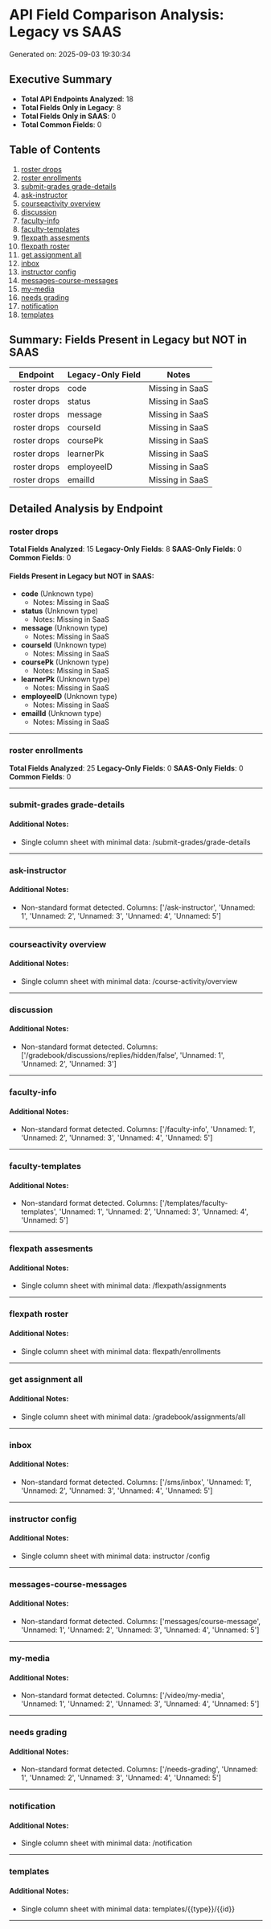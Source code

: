 # API Field Comparison Analysis: Legacy vs SAAS
Generated on: 2025-09-03 19:30:34

## Executive Summary

- **Total API Endpoints Analyzed**: 18
- **Total Fields Only in Legacy**: 8
- **Total Fields Only in SAAS**: 0
- **Total Common Fields**: 0

## Table of Contents

1. [ roster drops](#-roster-drops)
2. [ roster enrollments](#-roster-enrollments)
3. [ submit-grades grade-details](#-submit-grades-grade-details)
4. [ask-instructor](#ask-instructor)
5. [courseactivity overview](#courseactivity-overview)
6. [discussion](#discussion)
7. [faculty-info](#faculty-info)
8. [faculty-templates](#faculty-templates)
9. [flexpath assesments](#flexpath-assesments)
10. [flexpath roster](#flexpath-roster)
11. [get assignment all](#get-assignment-all)
12. [inbox](#inbox)
13. [instructor config](#instructor-config)
14. [messages-course-messages](#messages-course-messages)
15. [my-media](#my-media)
16. [needs grading](#needs-grading)
17. [notification](#notification)
18. [templates](#templates)

## Summary: Fields Present in Legacy but NOT in SAAS

| Endpoint | Legacy-Only Field | Notes |
|----------|-------------------|-------|
|  roster drops | code | Missing in SaaS |
|  roster drops | status | Missing in SaaS |
|  roster drops | message | Missing in SaaS |
|  roster drops | courseId | Missing in SaaS |
|  roster drops | coursePk | Missing in SaaS |
|  roster drops | learnerPk | Missing in SaaS |
|  roster drops | employeeID | Missing in SaaS |
|  roster drops | emailId | Missing in SaaS |

## Detailed Analysis by Endpoint

###  roster drops

**Total Fields Analyzed**: 15
**Legacy-Only Fields**: 8
**SAAS-Only Fields**: 0
**Common Fields**: 0

#### Fields Present in Legacy but NOT in SAAS:

- **code** (Unknown type)
  - Notes: Missing in SaaS
- **status** (Unknown type)
  - Notes: Missing in SaaS
- **message** (Unknown type)
  - Notes: Missing in SaaS
- **courseId** (Unknown type)
  - Notes: Missing in SaaS
- **coursePk** (Unknown type)
  - Notes: Missing in SaaS
- **learnerPk** (Unknown type)
  - Notes: Missing in SaaS
- **employeeID** (Unknown type)
  - Notes: Missing in SaaS
- **emailId** (Unknown type)
  - Notes: Missing in SaaS

---

###  roster enrollments

**Total Fields Analyzed**: 25
**Legacy-Only Fields**: 0
**SAAS-Only Fields**: 0
**Common Fields**: 0

---

###  submit-grades grade-details

#### Additional Notes:

- Single column sheet with minimal data: /submit-grades/grade-details

---

### ask-instructor

#### Additional Notes:

- Non-standard format detected. Columns: ['/ask-instructor', 'Unnamed: 1', 'Unnamed: 2', 'Unnamed: 3', 'Unnamed: 4', 'Unnamed: 5']

---

### courseactivity overview

#### Additional Notes:

- Single column sheet with minimal data: /course-activity/overview

---

### discussion

#### Additional Notes:

- Non-standard format detected. Columns: ['/gradebook/discussions/replies/hidden/false', 'Unnamed: 1', 'Unnamed: 2', 'Unnamed: 3']

---

### faculty-info

#### Additional Notes:

- Non-standard format detected. Columns: ['/faculty-info', 'Unnamed: 1', 'Unnamed: 2', 'Unnamed: 3', 'Unnamed: 4', 'Unnamed: 5']

---

### faculty-templates

#### Additional Notes:

- Non-standard format detected. Columns: ['/templates/faculty-templates', 'Unnamed: 1', 'Unnamed: 2', 'Unnamed: 3', 'Unnamed: 4', 'Unnamed: 5']

---

### flexpath assesments

#### Additional Notes:

- Single column sheet with minimal data: /flexpath/assignments

---

### flexpath roster

#### Additional Notes:

- Single column sheet with minimal data: flexpath/enrollments

---

### get assignment all

#### Additional Notes:

- Single column sheet with minimal data: /gradebook/assignments/all

---

### inbox

#### Additional Notes:

- Non-standard format detected. Columns: ['/sms/inbox', 'Unnamed: 1', 'Unnamed: 2', 'Unnamed: 3', 'Unnamed: 4', 'Unnamed: 5']

---

### instructor config

#### Additional Notes:

- Single column sheet with minimal data: instructor /config

---

### messages-course-messages

#### Additional Notes:

- Non-standard format detected. Columns: ['messages/course-message', 'Unnamed: 1', 'Unnamed: 2', 'Unnamed: 3', 'Unnamed: 4', 'Unnamed: 5']

---

### my-media

#### Additional Notes:

- Non-standard format detected. Columns: ['/video/my-media', 'Unnamed: 1', 'Unnamed: 2', 'Unnamed: 3', 'Unnamed: 4', 'Unnamed: 5']

---

### needs grading

#### Additional Notes:

- Non-standard format detected. Columns: ['/needs-grading', 'Unnamed: 1', 'Unnamed: 2', 'Unnamed: 3', 'Unnamed: 4', 'Unnamed: 5']

---

### notification

#### Additional Notes:

- Single column sheet with minimal data: /notification

---

### templates

#### Additional Notes:

- Single column sheet with minimal data: templates/{{type}}/{{id}}

---
